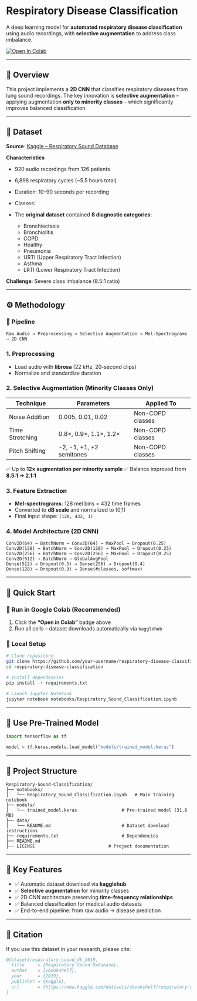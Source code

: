 # Respiratory Disease Classification

A deep learning model for **automated respiratory disease classification** using audio recordings, with **selective augmentation** to address class imbalance.

[![Open In Colab](https://colab.research.google.com/assets/colab-badge.svg)](https://colab.research.google.com/drive/1Dpt0gq7pRSeaXmTOR_p4DEStpRIO5eye?usp=sharing)

---

## 📌 Overview

This project implements a **2D CNN** that classifies respiratory diseases from lung sound recordings.
The key innovation is **selective augmentation** – applying augmentation **only to minority classes** – which significantly improves balanced classification.

---

## 📂 Dataset

**Source**: [Kaggle – Respiratory Sound Database](https://www.kaggle.com/datasets/vbookshelf/respiratory-sound-database/data)

**Characteristics**

* 920 audio recordings from 126 patients
* 6,898 respiratory cycles (~5.5 hours total)
* Duration: 10–90 seconds per recording
* Classes:
* The **original dataset** contained **8 diagnostic categories**:

  * Bronchiectasis
  * Bronchiolitis
  * COPD
  * Healthy
  * Pneumonia
  * URTI (Upper Respiratory Tract Infection)
  * Asthma
  * LRTI (Lower Respiratory Tract Infection)

**Challenge**: Severe class imbalance (8.5:1 ratio)

---

## ⚙️ Methodology

### 🔹 Pipeline

`Raw Audio → Preprocessing → Selective Augmentation → Mel-Spectrograms → 2D CNN`

### 1. Preprocessing

* Load audio with **librosa** (22 kHz, 20-second clips)
* Normalize and standardize duration

### 2. Selective Augmentation (Minority Classes Only)

| Technique       | Parameters               | Applied To       |
| --------------- | ------------------------ | ---------------- |
| Noise Addition  | 0.005, 0.01, 0.02        | Non-COPD classes |
| Time Stretching | 0.8×, 0.9×, 1.1×, 1.2×   | Non-COPD classes |
| Pitch Shifting  | -2, -1, +1, +2 semitones | Non-COPD classes |

✅ Up to **12× augmentation per minority sample**
✅ Balance improved from **8.5:1 → 2.1:1**

### 3. Feature Extraction

* **Mel-spectrograms**: 128 mel bins × 432 time frames
* Converted to **dB scale** and normalized to [0,1]
* Final input shape: `(128, 432, 1)`

### 4. Model Architecture (2D CNN)

```
Conv2D(64) → BatchNorm → Conv2D(64) → MaxPool → Dropout(0.25)
Conv2D(128) → BatchNorm → Conv2D(128) → MaxPool → Dropout(0.25)
Conv2D(256) → BatchNorm → Conv2D(256) → MaxPool → Dropout(0.25)
Conv2D(512) → BatchNorm → GlobalAvgPool
Dense(512) → Dropout(0.5) → Dense(256) → Dropout(0.4)
Dense(128) → Dropout(0.3) → Dense(#classes, softmax)
```

---

## 🚀 Quick Start

### 🔹 Run in Google Colab (Recommended)

1. Click the **“Open in Colab”** badge above
2. Run all cells – dataset downloads automatically via `kagglehub`

### 🔹 Local Setup

```bash
# Clone repository
git clone https://github.com/your-username/respiratory-disease-classification.git
cd respiratory-disease-classification

# Install dependencies
pip install -r requirements.txt

# Launch Jupyter Notebook
jupyter notebook notebooks/Respiratory_Sound_Classification.ipynb
```

---

## 🎯 Use Pre-Trained Model

```python
import tensorflow as tf

model = tf.keras.models.load_model("models/trained_model.keras")
```

---

## 📁 Project Structure

```
Respiratory-Sound-Classification/
├── notebooks/
│   └── Respiratory_Sound_Classification.ipynb   # Main training notebook
├── models/
│   └── trained_model.keras                 # Pre-trained model (31.6 MB)
├── data/
│   └── README.md                           # Dataset download instructions
├── requirements.txt                        # Dependencies
├── README.md   
├── LICENSE                            # Project documentation
```

---

## 🌟 Key Features

* ✅ Automatic dataset download via **kagglehub**
* ✅ **Selective augmentation** for minority classes
* ✅ 2D CNN architecture preserving **time-frequency relationships**
* ✅ Balanced classification for medical audio datasets
* ✅ End-to-end pipeline: from raw audio → disease prediction

---

## 📖 Citation

If you use this dataset in your research, please cite:

```bibtex
@dataset{respiratory_sound_db_2019,
  title     = {Respiratory Sound Database},
  author    = {vbookshelf},
  year      = {2019},
  publisher = {Kaggle},
  url       = {https://www.kaggle.com/datasets/vbookshelf/respiratory-sound-database}
}
```
